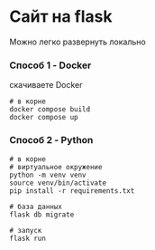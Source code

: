 # Сайт на flask

Можно легко развернуть локально

### Способ 1 - Docker

скачиваете Docker

    # в корне
    docker compose build
    docker compose up

### Способ 2 - Python

    # в корне
    # виртуальное окружение
    python -m venv venv
    source venv/bin/activate
    pip install -r requirements.txt
    
    # база данных
    flask db migrate

    # запуск
    flask run